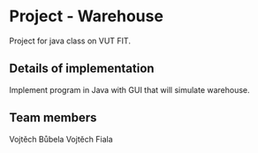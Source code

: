 # Project - Warehouse
Project for java class on VUT FIT.

## Details of implementation
Implement program in Java with GUI that will simulate warehouse.

## Team members
Vojtěch Bůbela <xbubel08>
Vojtěch Fiala <xfiala61>
